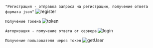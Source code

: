 ``"Регистрация - отправка запроса на регистрацию, получение ответа формата json"``
![register](https://github.com/Binatik/images/assets/47430210/d28ae693-d904-4941-b7c5-b6391930867a)

``Получение токена``
![token](https://github.com/Binatik/images/assets/47430210/da01b538-3ac6-41df-bfe8-bb4851a8fe0c)

``Авторизация - получение ответа от сервера``
![login](https://github.com/Binatik/images/assets/47430210/6f7e1806-7398-4b67-b40f-431f41b7d129)

``Получение пользователя через токен``
![getUser](https://github.com/Binatik/images/assets/47430210/08e8dc30-ab45-441b-b363-73c6797e7e18)
